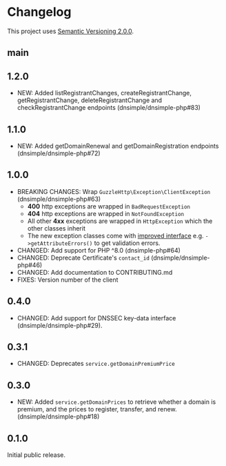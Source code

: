 # Changelog

This project uses [Semantic Versioning 2.0.0](http://semver.org/).

## main

## 1.2.0

- NEW: Added listRegistrantChanges, createRegistrantChange, getRegistrantChange, deleteRegistrantChange and checkRegistrantChange endpoints (dnsimple/dnsimple-php#83)

## 1.1.0

- NEW: Added getDomainRenewal and getDomainRegistration endpoints (dnsimple/dnsimple-php#72)

## 1.0.0

- BREAKING CHANGES: Wrap `GuzzleHttp\Exception\ClientException` (dnsimple/dnsimple-php#63)
  - **400** http exceptions are wrapped in `BadRequestException`
  - **404** http exceptions are wrapped in `NotFoundException`
  - All other **4xx** exceptions are wrapped in `HttpException` which the other classes inherit
  - The new exception classes come with [improved interface](src/Dnsimple/Exceptions/HttpException.php) e.g. `->getAttributeErrors()` to get validation errors.
- CHANGED: Add support for PHP ^8.0 (dnsimple-php#64)
- CHANGED: Deprecate Certificate's `contact_id` (dnsimple/dnsimple-php#46)
- CHANGED: Add documentation to CONTRIBUTING.md
- FIXES: Version number of the client

## 0.4.0

- CHANGED: Add support for DNSSEC key-data interface (dnsimple/dnsimple-php#29).

## 0.3.1

- CHANGED: Deprecates `service.getDomainPremiumPrice`

## 0.3.0

- NEW: Added `service.getDomainPrices` to retrieve whether a domain is premium, and the prices to register, transfer, and renew. (dnsimple/dnsimple-php#18)

## 0.1.0

Initial public release.
